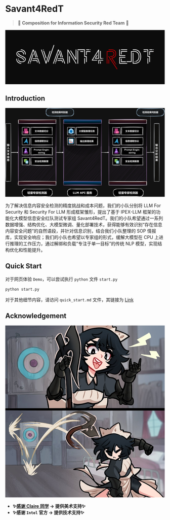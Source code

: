 # Savant4RedT

> 🎇 **Composition for Information Security Red Team** 🎇

![pic](docs/img/image_2.jpg)

## Introduction

![pic](docs/img/image-3.jpg)

为了解决信息内容安全检测的精度挑战和成本问题，我们的小队分别将 LLM For Security 和 Security For LLM 形成框架雏形，提出了基于 IPEX-LLM 框架的功能化大模型信息安全红队测试专家组 Savant4RedT。我们的小队希望通过一系列数据增强、结构优化、大模型微调、量化部署技术，获得能够有效识别“存在信息内容安全问题”的自然语段，并针对信息识别，结合我们小队整理的 SOP 情报库，实现安全响应；我们的小队也希望以专家组的形式，缓解大模型在 CPU 上进行推理的工作压力，通过解绑和负载“专注于单一目标”的传统 NLP 模型，实现结构优化和性能提升。

## Quick Start

对于网页体验 `Demo`，可以尝试执行 `python` 文件 `start.py`

```bash
python start.py
```

对于其他细节内容，请访问 `quick_start.md` 文件，其链接为 [Link](docs/quick_start.md)

## Acknowledgement

![pic](docs/img/image_1.jpg)

+ **✨[感谢 Claire 同学](https://space.bilibili.com/14888344?spm_id_from=333.1007.0.0) -> 提供美术支持✨**
+ **✨感谢 `Intel` 官方 -> 提供技术支持✨**
